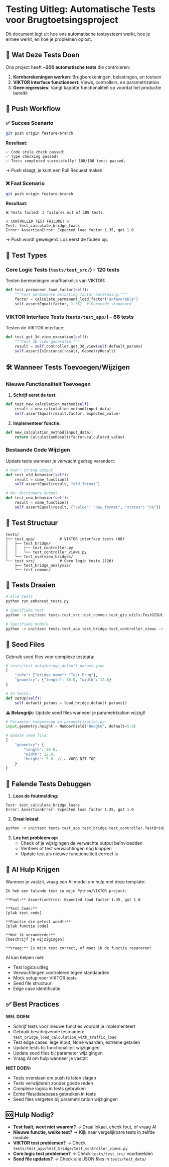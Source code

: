 # Testing Uitleg: Automatische Tests voor Brugtoetsingsproject

Dit document legt uit hoe ons automatische testsysteem werkt, hoe je ermee werkt, en hoe je problemen oplost.

## 🎯 Wat Deze Tests Doen

Ons project heeft **~200 automatische tests** die controleren:
1. **Kernberekeningen werken**: Brugberekeningen, belastingen, en toetsen
2. **VIKTOR interface functioneert**: Views, controllers, en parametrization
3. **Geen regressies**: Vangt kapotte functionaliteit op voordat het productie bereikt

## 🔄 Push Workflow

### ✅ Succes Scenario
```bash
git push origin feature-branch
```
**Resultaat:**
```
✅ Code style check passed!
✅ Type checking passed! 
✅ Tests completed successfully! 188/188 tests passed.
```
→ Push slaagt, je kunt een Pull Request maken.

### ❌ Faal Scenario
```bash
git push origin feature-branch
```
**Resultaat:**
```
❌ Tests failed! 3 failures out of 188 tests.

🔥 CONTROLLER TEST FAILURE! 🔥
Test: test_calculate_bridge_loads
Error: AssertionError: Expected load factor 1.35, got 1.0
```
→ Push wordt geweigerd. Los eerst de fouten op.

## 🧪 Test Types

### Core Logic Tests (`tests/test_src/`) - 120 tests
Testen berekeningen onafhankelijk van VIKTOR:

```python
def test_permanent_load_factor(self):
    """Test permanente belasting factor berekening."""
    factor = calculate_permanent_load_factor("unfavorable")
    self.assertEqual(factor, 1.35)  # Eurocode standaard
```

### VIKTOR Interface Tests (`tests/test_app/`) - 68 tests
Testen de VIKTOR interface:

```python
def test_get_3d_view_execution(self):
    """Test 3D view generatie."""
    result = self.controller.get_3d_view(self.default_params)
    self.assertIsInstance(result, GeometryResult)
```

## 🛠️ Wanneer Tests Toevoegen/Wijzigen

### Nieuwe Functionaliteit Toevoegen
1. **Schrijf eerst de test:**
```python
def test_new_calculation_method(self):
    result = new_calculation_method(input_data)
    self.assertEqual(result.factor, expected_value)
```

2. **Implementeer functie:**
```python
def new_calculation_method(input_data):
    return CalculationResult(factor=calculated_value)
```

### Bestaande Code Wijzigen
Update tests wanneer je verwacht gedrag verandert:
```python
# Voor: string output
def test_old_behavior(self):
    result = some_function()
    self.assertEqual(result, "old_format")

# Na: dictionary output  
def test_new_behavior(self):
    result = some_function()
    self.assertEqual(result, {"value": "new_format", "status": "ok"})
```

## 📁 Test Structuur

```
tests/
├── test_app/           # VIKTOR interface tests (68)
│   ├── test_bridge/
│   │   ├── test_controller.py
│   │   └── test_controller_views.py
│   └── test_overview_bridges/
└── test_src/           # Core logic tests (120)
    ├── test_bridge_analysis/
    └── test_common/
```

## 🚀 Tests Draaien

```bash
# Alle tests
python run_enhanced_tests.py

# Specifieke test
python -m unittest tests.test_src.test_common.test_gis_utils.TestGISUtils.test_specific_function -v

# Specifieke module
python -m unittest tests.test_app.test_bridge.test_controller_views -v
```

## 📄 Seed Files

Gebruik seed files voor complexe testdata:

```python
# tests/test_data/bridge_default_params.json
{
    "info": {"bridge_name": "Test Brug"},
    "geometry": {"length": 30.0, "width": 12.0}
}

# In tests:
def setUp(self):
    self.default_params = load_bridge_default_params()
```

**⚠️ Belangrijk:** Update seed files wanneer je parametrization wijzigt!

```python
# Parameter toegevoegd in parametrization.py:
input.geometry.height = NumberField("Hoogte", default=5.0)

# Update seed file:
{
    "geometry": {
        "length": 30.0,
        "width": 12.0,
        "height": 5.0  // ← VOEG DIT TOE
    }
}
```

## 🐛 Falende Tests Debuggen

1. **Lees de foutmelding:**
```
Test: test_calculate_bridge_loads
Error: AssertionError: Expected load factor 1.35, got 1.0
```

2. **Draai lokaal:**
```bash
python -m unittest tests.test_app.test_bridge.test_controller.TestBridgeController.test_calculate_bridge_loads -v
```

3. **Los het probleem op:**
   - Check of je wijzigingen de verwachte output beïnvloedden
   - Verifieer of test verwachtingen nog kloppen
   - Update test als nieuwe functionaliteit correct is

## 🤖 AI Hulp Krijgen

Wanneer je vastzit, vraag een AI model om hulp met deze template:

```
Ik heb een falende test in mijn Python/VIKTOR project:

**Fout:** AssertionError: Expected load factor 1.35, got 1.0

**Test Code:**
[plak test code]

**Functie die getest wordt:**
[plak functie code]

**Wat ik veranderde:**
[beschrijf je wijzigingen]

**Vraag:** Is mijn test correct, of moet ik de functie repareren?
```

AI kan helpen met:
- Test logica uitleg
- Verwachtingen controleren tegen standaarden
- Mock setup voor VIKTOR tests
- Seed file structuur
- Edge case identificatie

## ✅ Best Practices

**WEL DOEN:**
- Schrijf tests voor nieuwe functies voordat je implementeert
- Gebruik beschrijvende testnamen: `test_bridge_load_calculation_with_traffic_load`
- Test edge cases: lege input, None waarden, extreme getallen
- Update tests bij functionaliteit wijzigingen
- Update seed files bij parameter wijzigingen
- Vraag AI om hulp wanneer je vastzit

**NIET DOEN:**
- Tests overslaan om push te laten slagen
- Tests verwijderen zonder goede reden
- Complexe logica in tests gebruiken
- Echte files/databases gebruiken in tests
- Seed files vergeten bij parametrization wijzigingen

## 🆘 Hulp Nodig?

- **Test faalt, weet niet waarom?** → Draai lokaal, check fout, of vraag AI
- **Nieuwe functie, welke test?** → Kijk naar vergelijkbare tests in zelfde module
- **VIKTOR test problemen?** → Check `tests/test_app/test_bridge/test_controller_views.py`
- **Core logic test problemen?** → Check `tests/test_src/` voorbeelden
- **Seed file updates?** → Check alle JSON files in `tests/test_data/`